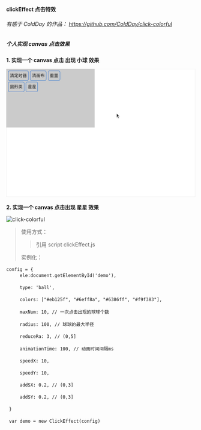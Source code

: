 #### clickEffect 点击特效

###### 有感于 ColdDay 的作品： https://github.com/ColdDay/click-colorful 

##### 个人实现 canvas 点击效果

**1. 实现一个 canvas 点击 出现 小球 效果**

![click-colorful](./ball.gif 'clickEffect')

**2. 实现一个 canvas 点击出现 星星 效果**

![click-colorful](./star.gif 'clickEffect')


> 使用方式：
> 
> > 引用 script clickEffect.js
> > 
> 
> 实例化：
>
```
config = {
     ele:document.getElementById('demo'),
 
     type: 'ball',
 
     colors: ["#eb125f", "#6eff8a", "#6386ff", "#f9f383"],
 
     maxNum: 10, // 一次点击出现的球球个数
 
     radius: 100, // 球球的最大半径
 
     reduceRa: 3, // (0,5]
 
     animationTime: 100, // 动画时间间隔ms
 
     speedX: 10,
 
     speedY: 10,
 
     addSX: 0.2, // (0,3]
 
     addSY: 0.2, // (0,3]  
      
 }
 
 var demo = new ClickEffect(config)
```


